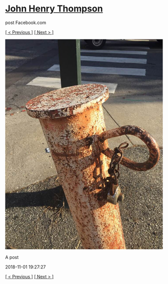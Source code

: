 # [John Henry Thompson](../README.md)
post Facebook.com

[[ < Previous ]](2018-11-02-4.md) [[ Next > ]](2018-10-30-1.md)

[![](../media/2018-11-01/Timeline-Photos-A-post.jpg)](../README.md)

A post

2018-11-01 19:27:27

[[ < Previous ]](2018-11-02-4.md) [[ Next > ]](2018-10-30-1.md)